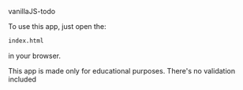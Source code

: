 vanillaJS-todo

To use this app, just open the:


```sh
index.html
```

in your browser.


This app is made only for educational purposes.
There's no validation included
